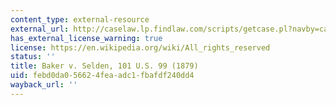 ```yaml
---
content_type: external-resource
external_url: http://caselaw.lp.findlaw.com/scripts/getcase.pl?navby=case&court=US&vol=101&page=99
has_external_license_warning: true
license: https://en.wikipedia.org/wiki/All_rights_reserved
status: ''
title: Baker v. Selden, 101 U.S. 99 (1879)
uid: febd0da0-5662-4fea-adc1-fbafdf240dd4
wayback_url: ''
---
```

